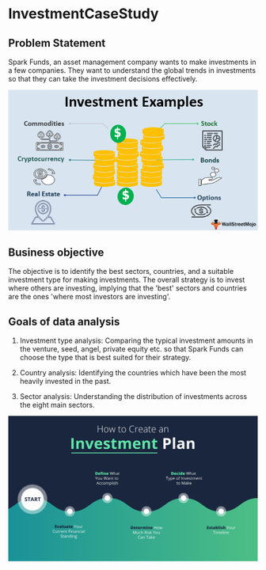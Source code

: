 # InvestmentCaseStudy

## Problem Statement

Spark Funds, an asset management company wants to make investments in a few companies. They want to understand the global trends in investments so that they can take the investment decisions effectively.

![Investment](Investment.png)

## Business objective

The objective is to identify the best sectors, countries, and a suitable investment type for making investments. The overall strategy is to invest where others are investing, implying that the 'best' sectors and countries are the ones 'where most investors are investing'.

## Goals of data analysis

1. Investment type analysis: Comparing the typical investment amounts in the venture, seed, angel, private equity etc. so that Spark Funds can choose the type that 
                             is best suited for their strategy.

2. Country analysis: Identifying the countries which have been the most heavily invested in the past.

3. Sector analysis: Understanding the distribution of investments across the eight main sectors. 

![Investment Plan](Investment-Plan.jpg)
